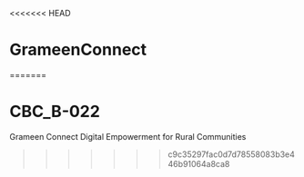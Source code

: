 <<<<<<< HEAD
# GrameenConnect
=======
# CBC_B-022
Grameen Connect  Digital Empowerment for Rural Communities
>>>>>>> c9c35297fac0d7d78558083b3e446b91064a8ca8
